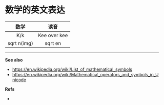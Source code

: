 数学的英文表达
==============


| 数学 | 读音 |
| :---: | :---: |
| K/k | Kee over kee |
| sqrt n(img) | sqrt en |



---

**See also**

* https://en.wikipedia.org/wiki/List_of_mathematical_symbols
* https://en.wikipedia.org/wiki/Mathematical_operators_and_symbols_in_Unicode

**Refs**

* 